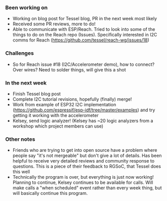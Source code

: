 ### Been working on
* Working on blog post for Tessel blog, PR in the next week most likely
* Received some PR reviews, more to do!
* Able to communicate with ESP/Reach. Tried to look into some of the things to do on the Reach repo (Issues). Specifically interested in I2C comms for Reach (https://github.com/tessel/reach-wg/issues/18)

### Challenges
* So for Reach issue #18 (I2C/Accelerometer demo), how to connect? Over wires? Need to solder things, will give this a shot

### In the next week
* Finish Tessel blog post
* Complete I2C tutorial revisions, hopefully (finally) merge!
* Work from example of ESP32 I2C implementation (https://github.com/espressif/esp-idf/tree/master/examples) and try getting it working with the accelerometer
* Kelsey, send logic analyzer! (Kelsey has ~20 logic analyzers from a workshop which project members can use)

### Other notes
* Friends who are trying to get into open source have a problem where people say "it's not mergeable" but don't give a lot of details. Has been helpful to receive very detailed reviews and community response to questions. This is a piece of their feedback to RGSoC, that Tessel does this well
* Technically the program is over, but everything is just now working! Planning to continue, Kelsey continues to be available for calls. Will make calls a "when scheduled" event rather than every week thing, but will basically continue this program.
